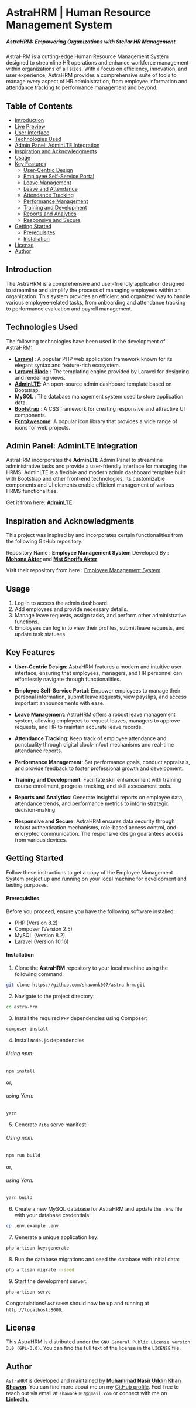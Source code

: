 # AstraHRM | Human Resource Management System

##### AstraHRM: Empowering Organizations with Stellar HR Management

AstraHRM is a cutting-edge Human Resource Management System designed to streamline HR operations and enhance workforce management within organizations of all sizes. With a focus on efficiency, innovation, and user experience, AstraHRM provides a comprehensive suite of tools to manage every aspect of HR administration, from employee information and attendance tracking to performance management and beyond.


## Table of Contents

- [Introduction](#introduction)
- [Live Preview](#live-preview)
- [User Interface](#user-interface)
- [Technologies Used](#technologies-used)
- [Admin Panel: AdminLTE Integration](#admin-panel-adminlte-integration)
- [Inspiration and Acknowledgments](#inspiration-and-acknowledgments)
- [Usage](#usage)
- [Key Features](#key-features)
  - [User-Centric Design](#1-user-centric-design)
  - [Employee Self-Service Portal](#2-employee-self-service-portal)
  - [Leave Management](#3-leave-management)
  - [Leave and Attendance](#4-leave-and-attendance)
  - [Attendance Tracking](#5-attendance-tracking)
  - [Performance Management](#6-performance-management)
  - [Training and Development](#7-training-and-development)
  - [Reports and Analytics](#7-reports-and-analytics)
  - [Responsive and Secure](#7-responsive-and-secure)
- [Getting Started](#getting-started)
  - [Prerequisites](#prerequisites)
  - [Installation](#installation)
- [License](#license)
- [Author](#author)


## Introduction

The AstraHRM is a comprehensive and user-friendly application designed to streamline and simplify the process of managing employees within an organization. This system provides an efficient and organized way to handle various employee-related tasks, from onboarding and attendance tracking to performance evaluation and payroll management.


## Technologies Used
The following technologies have been used in the development of AstraHRM:

- **[Laravel](https://laravel.com/)** : A popular PHP web application framework known for its elegant syntax and feature-rich ecosystem.
- **[Laravel Blade](https://laravel.com/)** : The templating engine provided by Laravel for designing and rendering views.
- **[AdminLTE](https://adminlte.io/)**: An open-source admin dashboard template based on Bootstrap.
- **MySQL** : The database management system used to store application data.
- **[Bootstrap](https://getbootstrap.com/)** : A CSS framework for creating responsive and attractive UI components.
- **[FontAwesome](https://fontawesome.com/)**: A popular icon library that provides a wide range of icons for web projects.


## Admin Panel: AdminLTE Integration

AstraHRM incorporates the **AdminLTE** Admin Panel to streamline administrative tasks and provide a user-friendly interface for managing the HRMS. AdminLTE is a flexible and modern admin dashboard template built with Bootstrap and other front-end technologies. Its customizable components and UI elements enable efficient management of various HRMS functionalities.

Get it from here: **[AdminLTE](https://adminlte.io/)**


## Inspiration and Acknowledgments

This project was inspired by and incorporates certain functionalities from the following GitHub repository:

Repository Name : **Employee Management System**
Developed By : **[Mohona Akter](https://github.com/MOHONA678)** and **[Mst Shorifa Akter](https://github.com/Shorifa1234)**

Visit their repository from here : [Employee Management System](https://github.com/MOHONA678/employee-management-system)


## Usage

01. Log in to access the admin dashboard.
02. Add employees and provide necessary details.
03. Manage leave requests, assign tasks, and perform other administrative functions.
04. Employees can log in to view their profiles, submit leave requests, and update task statuses.


## Key Features

- **User-Centric Design**: AstraHRM features a modern and intuitive user interface, ensuring that employees, managers, and HR personnel can effortlessly navigate through functionalities.

- **Employee Self-Service Portal**: Empower employees to manage their personal information, submit leave requests, view payslips, and access important announcements with ease.

- **Leave Management**: AstraHRM offers a robust leave management system, allowing employees to request leaves, managers to approve requests, and HR to maintain accurate leave records.

- **Attendance Tracking**: Keep track of employee attendance and punctuality through digital clock-in/out mechanisms and real-time attendance reports.

- **Performance Management**: Set performance goals, conduct appraisals, and provide feedback to foster professional growth and development.

- **Training and Development**: Facilitate skill enhancement with training course enrollment, progress tracking, and skill assessment tools.

- **Reports and Analytics**: Generate insightful reports on employee data, attendance trends, and performance metrics to inform strategic decision-making.

- **Responsive and Secure**: AstraHRM ensures data security through robust authentication mechanisms, role-based access control, and encrypted communication. The responsive design guarantees access from various devices.


## Getting Started

Follow these instructions to get a copy of the Employee Management System project up and running on your local machine for development and testing purposes.

#### Prerequisites

Before you proceed, ensure you have the following software installed:

- PHP (Version 8.2)
- Composer (Version 2.5)
- MySQL (Version 8.2)
- Laravel (Version 10.16)


#### Installation

01. Clone the **AstraHRM** repository to your local machine using the following command:
```bash
git clone https://github.com/shawonk007/astra-hrm.git
```

02. Navigate to the project directory:
```bash
cd astra-hrm
```

03. Install the required `PHP` dependencies using Composer:
```bash
composer install
```

04. Install `Node.js` dependencies
###### Using npm:
```bash
npm install
```
or,
###### using Yarn:
```bash
yarn
```

05. Generate `Vite` serve manifest:
###### Using npm:
```bash
npm run build
```
or,
###### using Yarn:
```bash
yarn build
```

06. Create a new MySQL database for AstraHRM and update the `.env` file with your database credentials:
```bash
cp .env.example .env
```

07. Generate a unique application key:
```bash
php artisan key:generate
```

08. Run the database migrations and seed the database with initial data:
```bash
php artisan migrate --seed
```

09. Start the development server:
```bash
php artisan serve
```

Congratulations! `AstraHRM` should now be up and running at `http://localhost:8000`.


## License
This AstraHRM is distributed under the `GNU General Public License version 3.0 (GPL-3.0)`. You can find the full text of the license in the `LICENSE` file.


## Author

`AstraHRM` is developed and maintained by **[Muhammad Nasir Uddin Khan Shawon](https://www.shawon-khan.com/)**. You can find more about me on my [GitHub profile](https://github.com/shawonk007). Feel free to reach out via email at `shawonk007@gmail.com` or connect with me on **[LinkedIn](https://www.linkedin.com/in/shawonkhan007)**.